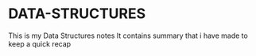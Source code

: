 # DATA-STRUCTURES
This is my Data Structures notes
It contains summary that i have made to keep a quick recap




